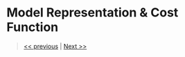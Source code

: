 # Model Representation & Cost Function

> [<< previous](./README.md)  |  [Next >>](./2-parameter-learning.md)
